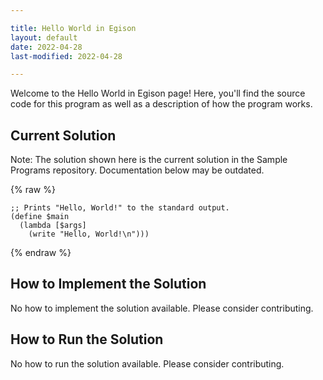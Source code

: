 ```yaml
---

title: Hello World in Egison
layout: default
date: 2022-04-28
last-modified: 2022-04-28

---
```


Welcome to the Hello World in Egison page! Here, you'll find the source code for this program as well as a description of how the program works.

## Current Solution

Note: The solution shown here is the current solution in the Sample Programs repository. Documentation below may be outdated.

{% raw %}

```Egison
;; Prints "Hello, World!" to the standard output.
(define $main
  (lambda [$args]
    (write "Hello, World!\n")))
```

{% endraw %}

## How to Implement the Solution

No how to implement the solution available. Please consider contributing.

## How to Run the Solution

No how to run the solution available. Please consider contributing.